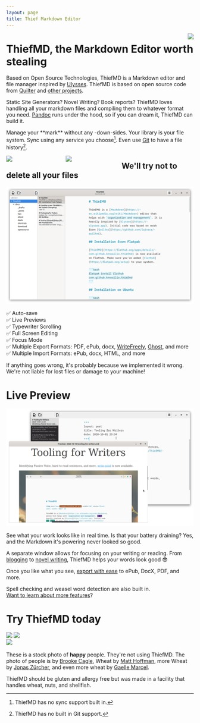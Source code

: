 ```yaml
---
layout: page
title: Thief Markdown Editor
---
```


<img src="/images/thief_library.png" style="float: right; max-width: 40%;" />

# ThiefMD, the Markdown Editor worth stealing

Based on Open Source Technologies, ThiefMD is a Markdown editor and file manager inspired by [Ulysses](https://ulysses.app). ThiefMD is based on open source code from [Quilter](https://github.com/lainsce/quilter) and [other projects](/about#credit).

Static Site Generators? Novel Writing? Book reports? ThiefMD loves handling all your markdown files and compiling them to whatever format you need. [Pandoc](https://pandoc.org) runs under the hood, so if you can dream it, ThiefMD can build it.

Manage your <span class="pun">\*\*mark\*\*</span> without any <span class="ny">\-down\-</span>sides. Your library is your file system. Sync using any service you choose[^no-file-sync]. Even use [Git](https://git-scm.com/) to have a file history[^no-git].

[^no-file-sync]: ThiefMD has no sync support built in.
[^no-git]: ThiefMD has no built in Git support.

<div style="float:left; min-width: 150px; max-width: 25%; margin-right: 10px"><a href="https://flathub.org/apps/details/com.github.kmwallio.thiefmd"><img src="/images/flathub-badge-en.png" /></a></div>

<div style="float:left; min-width: 150px; max-width: 25%"><a href="/download"><img src="/images/thiefmd-badge-en.png" /></a></div>

<div class="clear"></div>

## We'll try not to delete all your files

<div class="responsive-left hoffman"><img src="images/thief_window.png" /></div>

✅ Auto-save  
✅ Live Previews  
✅ Typewriter Scrolling  
✅ Full Screen Editing  
✅ Focus Mode  
✅ Multiple Export Formats: PDF, ePub, docx, [WriteFreely](https://writefreely.org), [Ghost](https://ghost.org), and more  
✅ Multiple Import Formats: ePub, docx, HTML, and more

If anything goes wrong, it's probably because we implemented it wrong.  We're not liable for lost files or damage to your machine!

<div class="clear"></div>

# Live Preview

<div class="responsive-right jonas"><img src="images/preview.png" /></div>

See what your work looks like in real time. Is that your battery draining? Yes, and the Markdown it's powering never looked so good.

A separate window allows for focusing on your writing or reading. From [blogging](/tips/jekyll) to [novel writing](/tips/novel-writing), ThiefMD helps your words look good 😎

Once you like what you see, [export with ease](/tips/novel-writing#sharing-your-work) to ePub, DocX, PDF, and more.

Spell checking and weasel word detection are also built in.  
[Want to learn about more features](/deets)?

<div class="clear"></div>

# Try ThiefMD today

<div class="clear"></div>

<div class="center-images">
<a href="https://flathub.org/apps/details/com.github.kmwallio.thiefmd"><img src="/images/flathub-badge-en.png" /></a>
<a href="/download"><img src="/images/thiefmd-badge-en.png" /></a>
</div>

<div class="clear"></div>

<img src="/images/brooke-cagle-happy-people.jpg" />

These is a stock photo of **happy** people.  They're not using ThiefMD. The photo of people is by [Brooke Cagle](https://unsplash.com/@brookecagle), Wheat by [Matt Hoffman](https://unsplash.com/@__matthoffman__), more Wheat by [Jonas Zürcher](https://unsplash.com/@tsueri), and even more wheat by [Gaelle Marcel](https://unsplash.com/@gaellemarcel).

ThiefMD should be gluten and allergy free but was made in a facility that handles wheat, nuts, and shellfish.
